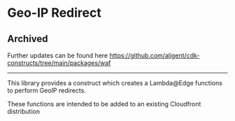 # Geo-IP Redirect 

## Archived
Further updates can be found here https://github.com/aligent/cdk-constructs/tree/main/packages/waf

---

This library provides a construct which creates a Lambda@Edge functions to perform GeoIP redirects.

These functions are intended to be added to an existing Cloudfront distribution
